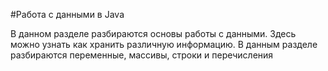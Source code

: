 #Работа с данными в Java

В данном разделе разбираются основы работы с данными. Здесь можно узнать как хранить различную информацию. В данным разделе разбираются переменные, массивы, строки и перечисления
